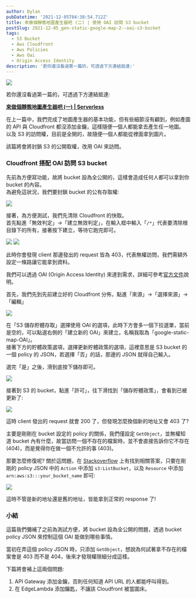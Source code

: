 ```yaml
---
author: Dylan
pubDatetime: '2021-12-05T04:38:54.712Z'
title: 來做個靜態地圖產生器吧 (二) | 使用 OAI 訪問 S3 bucket
postSlug: 2021-12-05_gen-static-google-map-2--oai-s3-bucket
tags:
  - S3 Bucket
  - Aws Cloudfront
  - Aws Policies
  - Aws Oai
  - Origin Access Identity
description: '若你還沒看過第一篇的，可透過下方連結抵達:'
---
```


![](/fromMediumImg/0__8TMW9P1HCspWgiFq.jpg)

若你還沒看過第一篇的，可透過下方連結抵達:

[**來做個靜態地圖產生器吧 (一) | Serverless**](/posts/2021-12-03_gen-static-google-map-1--serverless)

在上一篇中，我們完成了地圖產生器的基本功能，但有些細節沒有顧到，例如產圖的 API 與 Cloudfront 都沒添加金鑰，這樣隨便一個人都能拿去產生任一地圖。  
以及 S3 的訪問權，目前是全開的，故隨便一個人都能從裡面拿到圖片。

該篇將會將封鎖 S3 的公開取權，改用 OAI 來訪問。

### Cloudfront 搭配 OAI 訪問 S3 bucket

先前為方便寫功能，故將 bucket 設為全公開的，這樣會造成任何人都可以拿到你 bucket 的內容。  
為避免這狀況，我們要封鎖 bucket 的公有存取權:

![](/fromMediumImg/1__TNONi__ZD5hhfu8nL7z2nGA.png)

接著，為方便測試，我們先清除 Cloudfront 的快取。  
首先點進「無效判定」->「建立無效判定」，在輸入框中輸入「`/*`」代表要清除根目錄下的所有，接著按下建立，等待它跑完即可。

![](/fromMediumImg/1__tGHzuzSyOk2SJvxdytWSzQ.png)
![](/fromMediumImg/1__MCQvq3nYRlpe3QQfgkmKpQ.png)

此時你會發現 client 那邊發出的 request 皆為 403，代表無權訪問，我們需額外設定一條路讓它能拿到資料。

我們可以透過 OAI (Origin Access Identity) 來達到需求，詳細可參考[官方文件](https://docs.aws.amazon.com/zh_tw/AmazonCloudFront/latest/DeveloperGuide/private-content-restricting-access-to-s3.html)說明。

首先，我們先到先前建立好的 Cloudfront 分佈，點進「來源」->「選擇來源」->「編輯」

![](/fromMediumImg/1__sTC8NtQFhz6OovZ2rLqEvQ.png)

在「S3 儲存貯體存取」選擇使用 OAI 的選項，此時下方會多一個下拉選單，當前是空的，可以點選右側的「建立新的 OAI」來建立，名稱我取為「google-static-map-OAI」。  
接著下方的貯體政策選項，選擇更新貯體政策的選項，這裡意思是 S3 bucket 的一個 policy 的 JSON，若選擇「否」的話，那邊的 JSON 就得自己輸入。

選完「是」之後，滑到底按下儲存即可。

![](/fromMediumImg/1__bf9TuarPSy0pXZYqiBwvbw.png)

接著到 S3 的 bucket，點進「許可」，往下滑找到「儲存貯體政策」，會看到已被更新了:

![](/fromMediumImg/1__NL6s7OV2pb9usrE1f72kuw.png)

這時 client 發出的 request 就會 200 了，但發現怎麼換個新的地址又會 403 了?

主要是剛剛在 bucket 設定的 policy 的關係，我們僅設定 `GetObject`，並無權知道 bucket 內有什麼，故當訪問一個不存在的檔案時，並不會直接告訴你它不存在 (404)，而是覺得你在做一個不允許的事 (403)。

那要怎麼修復呢? 關於這問題，在 [Stackoverflow](https://stackoverflow.com/a/19038017/9636125) 上有找到相關答案，只要在剛剛的 policy JSON 中的 `Action` 中添加 `s3:ListBucket`，以及 `Resource` 中添加 `arn:aws:s3:::your_bucket_name` 即可:

![](/fromMediumImg/1__aTHUIC9sqIh77CcTWz6cOQ.png)

這時不管是新的地址還是舊的地址，皆能拿到正常的 response 了!

### 小結

這篇我們彌補了之前為測試方便，將 bucket 設為全公開的問題，透過 bucket policy JSON 來控制這個 OAI 能做到哪些事情。

當初在弄這個 policy JSON 時，只添加 `GetObject`，想說為何試著拿不存在的檔案會是 403 而不是 404，後來才發現權限細分成這樣。

下篇將會補上這兩個問題:

1.  API Gateway 添加金鑰，否則任何知道 API URL 的人都能呼叫得到。
2.  在 EdgeLambda 添加鑰匙，不讓該 Cloudfront 被當圖床。